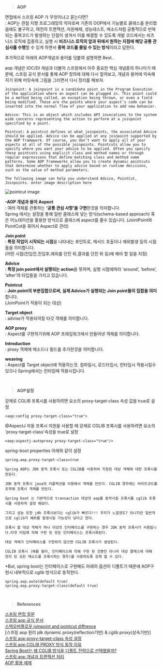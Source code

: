 
>**AOP**

면접에서 스프링 AOP 가 무엇이냐고 묻는다면?  
: AOP는 관점 지향 프로그래밍의 약자로써 기존의 OOP에서 기능별로 클래스를 분리했음에도 불구하고, 여전히 트랜잭션, 자원해제, 성능테스트, 메소드처럼 공통적으로 반복되는 중복코드가 발생하는 단점이 생겨서 이를 해결할 수 있도록 개발 코드에서는 비즈니스 로직에 집중하고, 실행 시 **비즈니스 로직의 앞과 뒤에서 원하는 지점에 해당 공통 관심사를 수행**할 수 있게 하면서 **중복 코드를 줄일 수 있는 방식**이라고 답한다.   
  
추가적으로 아래의 AOP개념과 용어를 덧붙여 설명하면 Best..   

aop 개념은 IOC/DI 개념과 더불어 스프링에서 아주 중요한 핵심 개념중의 하나이기 때문에, 스프링 공식 문서를 통해 AOP 정의에 대해 다시 짚어보고, 개념과 용어에 익숙해지기 위해 머릿속에 그림을 그리면서 다시 정리를 해보자.   

```
Joinpoint: A joinpoint is a candidate point in the Program Execution of the application where an aspect can be plugged in. This point could be a method being called, an exception being thrown, or even a field being modified. These are the points where your aspect’s code can be inserted into the normal flow of your application to add new behavior.

Advice: This is an object which includes API invocations to the system wide concerns representing the action to perform at a joinpoint specified by a point.

Pointcut: A pointcut defines at what joinpoints, the associated Advice should be applied. Advice can be applied at any joinpoint supported by the AOP framework. Of course, you don’t want to apply all of your aspects at all of the possible joinpoints. Pointcuts allow you to specify where you want your advice to be applied. Often you specify these pointcuts using explicit class and method names or through regular expressions that define matching class and method name patterns. Some AOP frameworks allow you to create dynamic pointcuts that determine whether to apply advice based on runtime decisions, such as the value of method parameters.

The following image can help you understand Advice, PointCut, Joinpoints. enter image description here
```
![pointcut image](https://i.stack.imgur.com/J7Hrh.png)  



**-AOP 개념과 용어**
**Aspect**	
: 여러 객체를 관통하는 **‘공통 관심 사항’을 구현**한것을 의미합니다.  
Spring 에서는 설정을 통해 일반 클래스에 넣는 방식(schema-based approach) 혹은 어노테이션을 활용한 방식으로 클래스에 aspect를 줄수 있습니다.  (JointPoint와 PointCut을 묶어서 Aspect로 관리)  

**Join point**  
: **특정 작업이 시작되는 시점**을 나타내는 포인트로, 메서드 호출이나 예외발생 등의 시점들을 의미합니다.  
(어떤 시점(진입전,진입후,예외를 던진 뒤,결과를 던진 뒤 등)에 해야 할 일을 지정)  

**Advice**  
: **특정 join point에서 실행되는 action**을 뜻하며, 실행 시점에따라 ‘around’, ‘before’, ‘after’의 타입들을 가지고 있습니다.  

**Pointcut**	
: **Join point의 부분집합으로써, 실제 Advice가 실행되는 Join point들의 집합을 의미**합니다.  
(JoinPoint가 적용이 되는 대상)  

**Target object**	 
: advise가 적용되어질 타깃 객체를 의미합니다.  

**AOP proxy**  
: Aspect를 구현하기위해 AOP 프레임워크에서 만들어낸 객체를 의미합니다.  

**Introduction**  
: proxy 객체에 메소드나 필드를 추가한것을 의미합니다.  

**weaving**  
: Aspect를 Target object에 적용하는것. 컴파일시, 로드타입시, 런타임시 적용시킬수 있으나 Spring에서는 런타임때 적용시킵니다.  


<br/>

>**AOP설정**  

강제로 CGLIB 프록시를 사용하려면 요소의 proxy-target-class 속성 값을 true로 설정
```
<aop:config proxy-target-class="true">
```

@AspectJ 자동 프록시 지원을 사용할 때 강제로 CGLIB 프록시를 사용하려면 요소의 'proxy-target-class'속성을 true로 설정
```
<aop:aspectj-autoproxy proxy-target-class="true"/>  
```

spring-boot properties 아래와 같이 설정
```
spring.aop.proxy-target-class=true
```

```
Spring AOP는 JDK 동적 프록시 또는 CGLIB를 사용하여 지정된 대상 객체에 대한 프록시를 만든다.

JDK 동적 프록시 java의 리플렉션을 이용해서 객체를 만든다. CGLIB 경우에는 바이트코드를 조작해 프록시 객체를 만든다.

Spring boot 는 기본적으로 transaction 대상의 aop를 동작시킬 프록시를 cglib 프록시를 사용하게 설정 해놨다.

그리고 성능 또한 jdk 프록시보다는 cglib가 빠르다!!! 우리가 느낄정도? 아니지만 일반적으로 cglib가 예외를 발생시킬 가능성이 낮다고 한다.

프록시 할 대상 객체가 하나 이상의 인터페이스를 구현하는 경우 JDK 동적 프록시가 사용됩니다.타겟 타입에 의해 구현 된 모든 인터페이스는 프록시화된다.

대상 객체가 인터페이스를 구현하지 않으면 CGLIB 프록시가 생성된다.

CGLIB 프록시 (예를 들어, 인터페이스에 의해 구현 된 것뿐만 아니라 대상 클래스에 대해 정의 된 모든 메소드를 프록시하는 경우)를 사용하도록 강제 할 수 있다.
```

*But, spring boot는 인터페이스로 구현해도 아래의 옵션이 디폴트기 때문에 AOP구현시 내부적으로 cglib 방식으로 동작한다.  
```
spring.aop.auto(default true)  
spring.aop.proxy-target-class(default true)  
```

<br/>

>**References**  

[스프링 면접 질문](https://kim6394.tistory.com/161)  
[스프링 aop 공식 문서](https://docs.spring.io/spring-framework/docs/current/reference/html/core.html#aop)  
[스택오버플로우 joinpoint and pointcut diffrence](https://stackoverflow.com/questions/15447397/spring-aop-whats-the-difference-between-joinpoint-and-pointcut)  
[스프링 aop 원리 jdk dynamic proxy(reflection기반) & cglib proxy(상속기반)]  
[스프링 aop proxy-target-class 속성 설정](https://seungwoo0429.tistory.com/26)  
[스프링 aop CGLIB PROXY 방식 동작 이유](https://multifrontgarden.tistory.com/282)  
[Spring Boot는 왜 CGLIB 방식을 디폴트 전략으로 선택했을까?](http://wonwoo.ml/index.php/post/1708)  
[스프링 aop 개념과 트랜잭션 처리](https://goodncuteman.tistory.com/25)  
[AOP 활용 예제](https://chinggin.tistory.com/516)  
